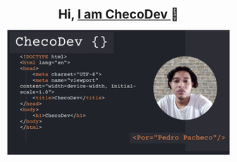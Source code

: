 
<div aling="center">
  <h1 align="center">Hi, <a href="#">I am ChecoDev </a>👋</h1>
</div>

<img src="Presentación propuesta técnica desarrollo código programación fondo oscuro.jpg" widht="50%"/>


<div style="background_color: orange">
  
</div>
<!--
**Thomcodev/Thomcodev** is a ✨ _special_ ✨ repository because its `README.md` (this file) appears on your GitHub profile.

Here are some ideas to get you started:

- 🔭 I’m currently working on ...
- 🌱 I’m currently learning ...
- 👯 I’m looking to collaborate on ...
- 🤔 I’m looking for help with ...
- 💬 Ask me about ...
- 📫 How to reach me: ...
- 😄 Pronouns: ...
- ⚡ Fun fact: ...
-->
